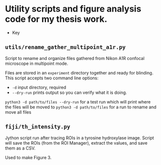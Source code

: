 # Utility scripts and figure analysis code for my thesis work.

* Key

## `utils/rename_gather_multipoint_a1r.py`

Script to rename and organize files gathered from Nikon A1R confocal microscope in multipoint mode. 

Files are stored in an `experiment` directory together and ready for blinding. This script accepts two command line options:
- `-d` input directory, required
- `--dry-run` prints output so you can verify what it is doing. 

`python3 -d path/to/files --dry-run` for a test run which will print where the files will be moved to
`python3 -d path/to/files` for a run to rename and move all files

## `fiji/th_intensity.py`

Jython script run after tracing ROIs in a tyrosine hydroxylase image. Script will save the ROIs (from the ROI Manager), extract the values, and save them as a CSV. 

Used to make Figure 3. 

## 
